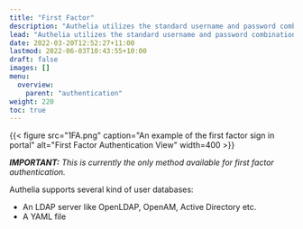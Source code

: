 ```yaml
---
title: "First Factor"
description: "Authelia utilizes the standard username and password combination for first factor authentication."
lead: "Authelia utilizes the standard username and password combination for first factor authentication."
date: 2022-03-20T12:52:27+11:00
lastmod: 2022-06-03T10:43:55+10:00
draft: false
images: []
menu:
  overview:
    parent: "authentication"
weight: 220
toc: true
---
```


{{< figure src="1FA.png" caption="An example of the first factor sign in portal" alt="First Factor Authentication View" width=400 >}}

*__IMPORTANT:__ This is currently the only method available for first factor authentication.*

Authelia supports several kind of user databases:

* An LDAP server like OpenLDAP, OpenAM, Active Directory etc.
* A YAML file
